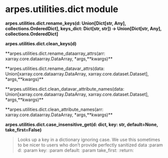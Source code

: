 # arpes.utilities.dict module

**arpes.utilities.dict.rename\_keys(d: Union\[Dict\[str, Any\],
collections.OrderedDict\], keys\_dict: Dict\[str, str\]) -\>
Union\[Dict\[str, Any\], collections.OrderedDict\]**

**arpes.utilities.dict.clean\_keys(d)**

**arpes.utilities.dict.rename\_dataarray\_attrs(arr:
xarray.core.dataarray.DataArray, \*args,**kwargs)\*\*

**arpes.utilities.dict.rename\_datavar\_attrs(data:
Union\[xarray.core.dataarray.DataArray, xarray.core.dataset.Dataset\],
\*args,**kwargs)\*\*

**arpes.utilities.dict.clean\_datavar\_attribute\_names(data:
Union\[xarray.core.dataarray.DataArray, xarray.core.dataset.Dataset\],
\*args,**kwargs)\*\*

**arpes.utilities.dict.clean\_attribute\_names(arr:
xarray.core.dataarray.DataArray, \*args,**kwargs)\*\*

**arpes.utilities.dict.case\_insensitive\_get(d: dict, key: str,
default=None, take\_first=False)**

> Looks up a key in a dictionary ignoring case. We use this sometimes to
> be nicer to users who don’t provide perfectly sanitized data :param d:
> :param key: :param default: :param take\_first: :return:
